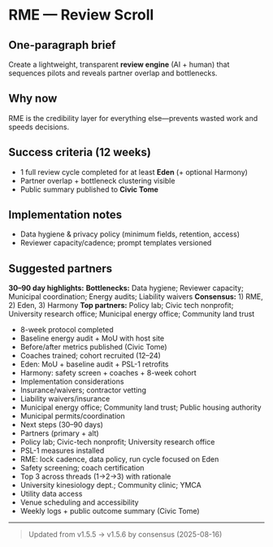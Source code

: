# RME — Review Scroll

## One-paragraph brief

Create a lightweight, transparent **review engine** (AI + human) that sequences pilots and reveals partner overlap and bottlenecks.

## Why now

RME is the credibility layer for everything else—prevents wasted work and speeds decisions.

## Success criteria (12 weeks)

- 1 full review cycle completed for at least **Eden** (+ optional Harmony)
- Partner overlap + bottleneck clustering visible
- Public summary published to **Civic Tome**

## Implementation notes

- Data hygiene & privacy policy (minimum fields, retention, access)
- Reviewer capacity/cadence; prompt templates versioned

## Suggested partners

**30–90 day highlights:**
**Bottlenecks:** Data hygiene; Reviewer capacity; Municipal coordination; Energy audits; Liability waivers
**Consensus:** 1) RME, 2) Eden, 3) Harmony
**Top partners:** Policy lab; Civic tech nonprofit; University research office; Municipal energy office; Community land trust

- 8-week protocol completed
- Baseline energy audit + MoU with host site
- Before/after metrics published (Civic Tome)
- Coaches trained; cohort recruited (12–24)
- Eden: MoU + baseline audit + PSL-1 retrofits
- Harmony: safety screen + coaches + 8-week cohort
- Implementation considerations
- Insurance/waivers; contractor vetting
- Liability waivers/insurance
- Municipal energy office; Community land trust; Public housing authority
- Municipal permits/coordination
- Next steps (30–90 days)
- Partners (primary + alt)
- Policy lab; Civic-tech nonprofit; University research office
- PSL-1 measures installed
- RME: lock cadence, data policy, run cycle focused on Eden
- Safety screening; coach certification
- Top 3 across threads (1→2→3) with rationale
- University kinesiology dept.; Community clinic; YMCA
- Utility data access
- Venue scheduling and accessibility
- Weekly logs + public outcome summary (Civic Tome)

---

> Updated from v1.5.5 → v1.5.6 by consensus (2025-08-16)
